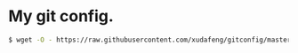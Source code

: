 My git config.
===

```sh
$ wget -O - https://raw.githubusercontent.com/xudafeng/gitconfig/master/install.sh | sh
```


